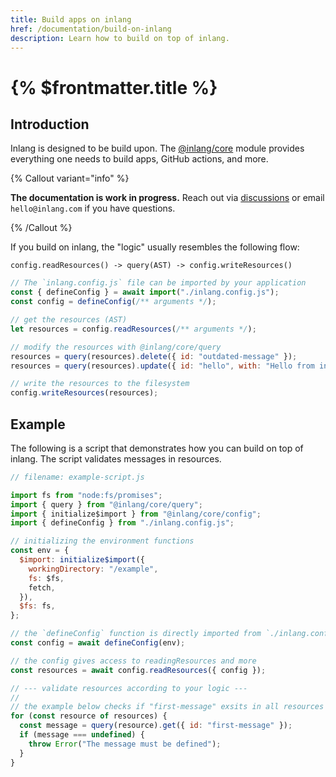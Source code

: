 ```yaml
---
title: Build apps on inlang
href: /documentation/build-on-inlang
description: Learn how to build on top of inlang.
---
```


# {% $frontmatter.title %}

## Introduction

Inlang is designed to be build upon. The [@inlang/core](https://github.com/inlang/inlang/tree/main/source-code/core) module provides everything one needs to build apps, GitHub actions, and more.

{% Callout variant="info" %}

**The documentation is work in progress.** Reach out via [discussions](https://github.com/inlang/inlang/discussions) or email `hello@inlang.com` if you have questions.

{% /Callout %}

If you build on inlang, the "logic" usually resembles the following flow:

```
config.readResources() -> query(AST) -> config.writeResources()
```

```js
// The `inlang.config.js` file can be imported by your application
const { defineConfig } = await import("./inlang.config.js");
const config = defineConfig(/** arguments */);

// get the resources (AST)
let resources = config.readResources(/** arguments */);

// modify the resources with @inlang/core/query
resources = query(resources).delete({ id: "outdated-message" });
resources = query(resources).update({ id: "hello", with: "Hello from inlang" });

// write the resources to the filesystem
config.writeResources(resources);
```

## Example

The following is a script that demonstrates how you can build on top of inlang. The script validates messages in resources.

```js
// filename: example-script.js

import fs from "node:fs/promises";
import { query } from "@inlang/core/query";
import { initialize$import } from "@inlang/core/config";
import { defineConfig } from "./inlang.config.js";

// initializing the environment functions
const env = {
  $import: initialize$import({
    workingDirectory: "/example",
    fs: $fs,
    fetch,
  }),
  $fs: fs,
};

// the `defineConfig` function is directly imported from `./inlang.config.js`
const config = await defineConfig(env);

// the config gives access to readingResources and more
const resources = await config.readResources({ config });

// --- validate resources according to your logic ---
//
// the example below checks if "first-message" exsits in all resources
for (const resource of resources) {
  const message = query(resource).get({ id: "first-message" });
  if (message === undefined) {
    throw Error("The message must be defined");
  }
}
```
